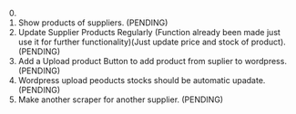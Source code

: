 <!-- TASKS  TO BE DONE-->
0. 
1. Show products of suppliers. (PENDING)
2. Update Supplier Products Regularly (Function already been made just use it for further       functionality)(Just update price and stock of product). (PENDING)
3. Add a Upload product Button to add product from suplier to wordpress. (PENDING)
4. Wordpress upload peoducts stocks should be automatic upadate. (PENDING)
5. Make another scraper for another supplier. (PENDING)
 